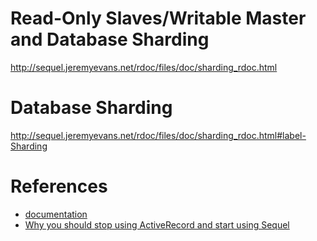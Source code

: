 

# Read-Only Slaves/Writable Master and Database Sharding

<http://sequel.jeremyevans.net/rdoc/files/doc/sharding_rdoc.html>


# Database Sharding

<http://sequel.jeremyevans.net/rdoc/files/doc/sharding_rdoc.html#label-Sharding>




# References

+ [documentation](http://sequel.jeremyevans.net/documentation.html)
+ [Why you should stop using ActiveRecord and start using Sequel](https://mrbrdo.wordpress.com/2013/10/15/why-you-should-stop-using-activerecord-and-start-using-sequel/)
